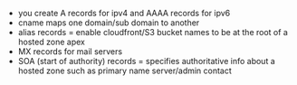 - you create A records for ipv4 and AAAA records for ipv6 
- cname maps one domain/sub domain to another
- alias records = enable cloudfront/S3 bucket names to be at the root of a hosted zone apex
- MX records for mail servers
- SOA (start of authority) records = specifies authoritative info about a hosted zone such as primary name server/admin contact